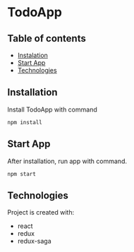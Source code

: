 # TodoApp

## Table of contents

- [Instalation](#installation)
- [Start App](#start-app)
- [Technologies](#technologies)

## Installation

Install TodoApp with command

```npm
npm install
```

## Start App

After installation, run app with command.

```npm
npm start
```

## Technologies

Project is created with:

- react
- redux
- redux-saga
